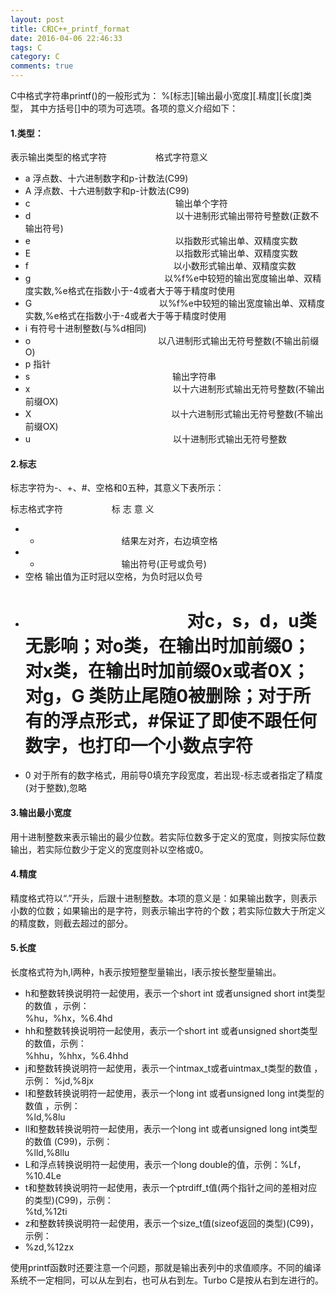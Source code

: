 ```yaml
---
layout: post
title: C和C++_printf_format
date: 2016-04-06 22:46:33
tags: C
category: C
comments: true
---
```



C中格式字符串printf()的一般形式为： %[标志][输出最小宽度][.精度][长度]类型， 其中方括号[]中的项为可选项。各项的意义介绍如下：    
#### 1.类型：

表示输出类型的格式字符 　　　　　 格式字符意义    
* a                           浮点数、十六进制数字和p-计数法(C99)    
* A                           浮点数、十六进制数字和p-计数法(C99)    
* c 　　　　　　　　　　　　　　　　 输出单个字符 
* d 　　　　　　　　　　　　　　　　 以十进制形式输出带符号整数(正数不输出符号) 
* e 　　　　　　　　　　　　　　　　 以指数形式输出单、双精度实数 
* E 　　　　　　　　　　　　　　　　 以指数形式输出单、双精度实数 
* f 　　　　　　　　　　　　　　　　 以小数形式输出单、双精度实数 
* g 　　　　　　　　　　　　　　　以%f%e中较短的输出宽度输出单、双精度实数,%e格式在指数小于-4或者大于等于精度时使用 
* G 　　　　　　　　　　　　　　 以%f%e中较短的输出宽度输出单、双精度实数,%e格式在指数小于-4或者大于等于精度时使用  
* i                                            有符号十进制整数(与%d相同) 
* o 　　　　　　　　　　　　　　 以八进制形式输出无符号整数(不输出前缀O)  
* p                                          指针 
* s 　　　　　　　　　　　　　　　　输出字符串  
* x 　　　　　　　　　　　　　　　　以十六进制形式输出无符号整数(不输出前缀OX)  
* X　　　　　　　　　　　　　　　　以十六进制形式输出无符号整数(不输出前缀OX) 
* u 　　　　　　　　　　　　　　　　以十进制形式输出无符号整数  

#### 2.标志
标志字符为-、+、#、空格和0五种，其意义下表所示：

标志格式字符 　　　　　               标 志 意 义 
* - 　　　　　　　　　                       结果左对齐，右边填空格 
* + 　　　　　　　　　                      输出符号(正号或负号)  
* 空格                                                    输出值为正时冠以空格，为负时冠以负号  
* # 　　　　　　　　　             对c，s，d，u类无影响；对o类，在输出时加前缀0；对x类，在输出时加前缀0x或者0X；对g，G 类防止尾随0被删除；对于所有的浮点形式，#保证了即使不跟任何数字，也打印一个小数点字符  
* 0                           对于所有的数字格式，用前导0填充字段宽度，若出现-标志或者指定了精度(对于整数),忽略 

#### 3.输出最小宽度
用十进制整数来表示输出的最少位数。若实际位数多于定义的宽度，则按实际位数输出，若实际位数少于定义的宽度则补以空格或0。

#### 4.精度
精度格式符以“.”开头，后跟十进制整数。本项的意义是：如果输出数字，则表示小数的位数；如果输出的是字符，则表示输出字符的个数；若实际位数大于所定义的精度数，则截去超过的部分。

#### 5.长度
长度格式符为h,l两种，h表示按短整型量输出，l表示按长整型量输出。 
* h和整数转换说明符一起使用，表示一个short   int 或者unsigned short int类型的数值 ，示例：  
%hu，%hx，%6.4hd    
* hh和整数转换说明符一起使用，表示一个short   int 或者unsigned short类型的数值，示例：    
%hhu，%hhx，%6.4hhd    
* j和整数转换说明符一起使用，表示一个intmax_t或者uintmax_t类型的数值 ，示例： 
%jd,%8jx    
* l和整数转换说明符一起使用，表示一个long int 或者unsigned long int类型的数值 ，示例：    
%ld,%8lu    
* ll和整数转换说明符一起使用，表示一个long int 或者unsigned long int类型的数值 (C99)，示例：    
%lld,%8llu    
* L和浮点转换说明符一起使用，表示一个long double的值，示例：%Lf，%10.4Le    
* t和整数转换说明符一起使用，表示一个ptrdiff_t值(两个指针之间的差相对应的类型)(C99)，示例：    
%td,%12ti    
* z和整数转换说明符一起使用，表示一个size_t值(sizeof返回的类型)(C99)，示例：    
* %zd,%12zx    

使用printf函数时还要注意一个问题，那就是输出表列中的求值顺序。不同的编译系统不一定相同，可以从左到右，也可从右到左。Turbo C是按从右到左进行的。
